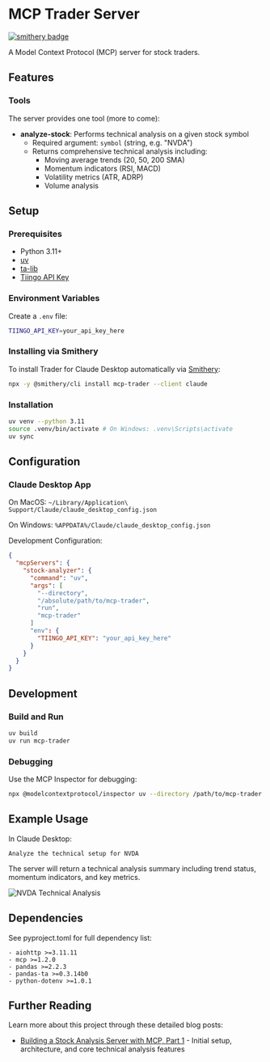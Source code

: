 # MCP Trader Server

[![smithery badge](https://smithery.ai/badge/mcp-trader)](https://smithery.ai/server/mcp-trader)

A Model Context Protocol (MCP) server for stock traders.

## Features

### Tools

The server provides one tool (more to come):

- **analyze-stock**: Performs technical analysis on a given stock symbol
  - Required argument: `symbol` (string, e.g. "NVDA")
  - Returns comprehensive technical analysis including:
    - Moving average trends (20, 50, 200 SMA)
    - Momentum indicators (RSI, MACD)
    - Volatility metrics (ATR, ADRP)
    - Volume analysis

## Setup

### Prerequisites

- Python 3.11+
- [uv](https://github.com/astral-sh/uv)
- [ta-lib](https://ta-lib.org/install/)
- [Tiingo API Key](https://api.tiingo.com/)

### Environment Variables

Create a `.env` file:

```bash
TIINGO_API_KEY=your_api_key_here
```

### Installing via Smithery

To install Trader for Claude Desktop automatically via [Smithery](https://smithery.ai/server/mcp-trader):

```bash
npx -y @smithery/cli install mcp-trader --client claude
```

### Installation

```bash
uv venv --python 3.11
source .venv/bin/activate # On Windows: .venv\Scripts\activate
uv sync
```

## Configuration

### Claude Desktop App

On MacOS: `~/Library/Application\ Support/Claude/claude_desktop_config.json`

On Windows: `%APPDATA%/Claude/claude_desktop_config.json`

Development Configuration:

```json
{
  "mcpServers": {
    "stock-analyzer": {
      "command": "uv",
      "args": [
        "--directory",
        "/absolute/path/to/mcp-trader",
        "run",
        "mcp-trader"
      ]
      "env": {
        "TIINGO_API_KEY": "your_api_key_here"
      }
    }
  }
}
```

## Development

### Build and Run

```bash
uv build
uv run mcp-trader
```

### Debugging

Use the MCP Inspector for debugging:

```bash
npx @modelcontextprotocol/inspector uv --directory /path/to/mcp-trader run mcp-trader
```

## Example Usage

In Claude Desktop:

```
Analyze the technical setup for NVDA
```

The server will return a technical analysis summary including trend status, momentum indicators, and key metrics.

![NVDA Technical Analysis](./technical-mcp.png)

## Dependencies

See pyproject.toml for full dependency list:

```
- aiohttp >=3.11.11
- mcp >=1.2.0
- pandas >=2.2.3
- pandas-ta >=0.3.14b0
- python-dotenv >=1.0.1
```

## Further Reading

Learn more about this project through these detailed blog posts:

- [Building a Stock Analysis Server with MCP, Part 1](https://sethhobson.com/2025/01/building-a-stock-analysis-server-with-mcp-part-1/) - Initial setup, architecture, and core technical analysis features
